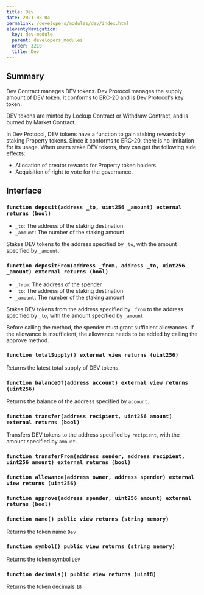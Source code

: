 ```yaml
---
title: Dev
date: 2021-08-04
permalink: /developers/modules/dev/index.html
eleventyNavigation:
  key: dev-module
  parent: developers_modules
  order: 3210
  title: Dev
---
```


## Summary

Dev Contract manages DEV tokens. Dev Protocol manages the supply amount of DEV token. It conforms to ERC-20 and is Dev Protocol's key token.

DEV tokens are minted by Lockup Contract or Withdraw Contract, and is burned by Market Contract.

In Dev Protocol, DEV tokens have a function to gain staking rewards by staking Property tokens. Since it conforms to ERC-20, there is no limitation for its usage. When users stake DEV tokens, they can get the following side effects:

- Allocation of creator rewards for Property token holders.
- Acquisition of right to vote for the governance.

## Interface

### `function deposit(address _to, uint256 _amount) external returns (bool)`

- `_to`: The address of the staking destination
- `_amount`: The number of the staking amount

Stakes DEV tokens to the address specified by `_to`, with the amount specified by `_amount`.

### `function depositFrom(address _from, address _to, uint256 _amount) external returns (bool)`

- `_from`: The address of the spender
- `_to`: The address of the staking destination
- `_amount`: The number of the staking amount

Stakes DEV tokens from the address specified by `_from` to the address specified by `_to`, with the amount specified by `_amount`.

Before calling the method, the spender must grant sufficient allowances. If the allowance is insufficient, the allowance needs to be added by calling the approve method.

### `function totalSupply() external view returns (uint256)`

Returns the latest total supply of DEV tokens.

### `function balanceOf(address account) external view returns (uint256)`

Returns the balance of the address specified by `account`.

### `function transfer(address recipient, uint256 amount) external returns (bool)`

Transfers DEV tokens to the address specified by `recipient`, with the amount specified by `amount`.

### `function transferFrom(address sender, address recipient, uint256 amount) external returns (bool)`

### `function allowance(address owner, address spender) external view returns (uint256)`

### `function approve(address spender, uint256 amount) external returns (bool)`

### `function name() public view returns (string memory)`

Returns the token name `Dev`

### `function symbol() public view returns (string memory)`

Returns the token symbol `DEV`

### `function decimals() public view returns (uint8)`

Returns the token decimals `18`

